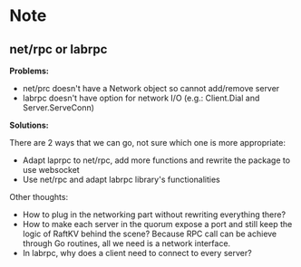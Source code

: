 # Note

## net/rpc or labrpc

**Problems:**

- net/prc doesn't have a Network object so cannot add/remove server
- labrpc doesn't have option for network I/O (e.g.: Client.Dial and Server.ServeConn)

**Solutions:**

There are 2 ways that we can go, not sure which one is more appropriate:
- Adapt laprpc to net/rpc, add more functions and rewrite the package to use websocket
- Use net/rpc and adapt labrpc library's functionalities

Other thoughts:
- How to plug in the networking part without rewriting everything there?
- How to make each server in the quorum expose a port and still keep the logic of RaftKV behind
  the scene? Because RPC call can be achieve through Go routines, all we need is a network
  interface. 
- In labrpc, why does a client need to connect to every server?
